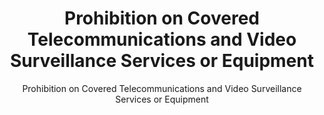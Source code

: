 ---
layout: resources-landing
title: "Prohibition on Covered Telecommunications and Video Surveillance Services or Equipment"
subtitle: "Prohibition on Covered Telecommunications and Video Surveillance Services or Equipment"
doc-link: ../assets/files/Sec. 889 of 2019 NDAA_FAQ_20201124.pdf
filters: federal-financial-assistance uniform-guidance:-2-cfr-200 guidance omb 2019
---